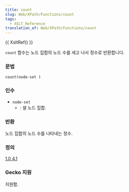 ```yaml
---
title: count
slug: Web/XPath/Functions/count
tags:
  - XSLT_Reference
translation_of: Web/XPath/Functions/count
---
```

{{ XsltRef() }}

`count` 함수는 노드 집합의 노드 수를 세고 나서 정수로 반환합니다.

### 문법

```
count(node-set )
```

### 인수

- `node-set`
  - : 셀 노드 집합.

### 반환

노드 집합의 노드 수를 나타내는 정수.

### 정의

[1.0 4.1](http://www.w3.org/TR/xpath#function-count)

### Gecko 지원

지원함.
